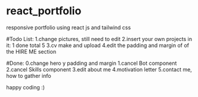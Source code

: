 # react_portfolio
responsive portfolio using react js and tailwind css

#Todo List:
1.change pictures, still need to edit
2.insert your own projects in it: 1 done total 5
3.cv make and upload
4.edit the padding and margin of of the HIRE ME section

#Done:
0.change hero y padding and margin
1.cancel Bot component
2.cancel Skills component
3.edit about me
4.motivation letter
5.contact me, how to gather info

happy coding :)